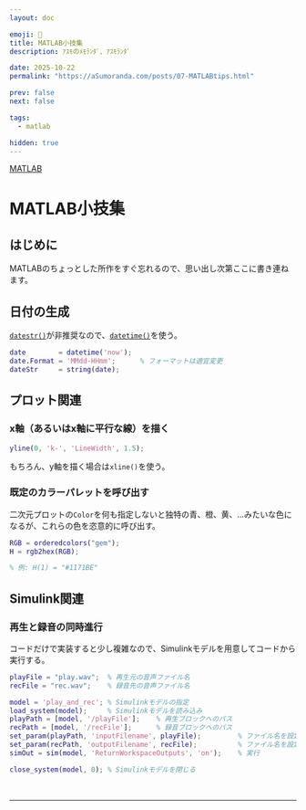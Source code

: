 ```yaml
---
layout: doc

emoji: 🧮
title: MATLAB小技集
description: ｱｽﾓのﾒﾓﾗﾝﾀﾞ、ｱｽﾓﾗﾝﾀﾞ

date: 2025-10-22
permalink: "https://aSumoranda.com/posts/07-MATLABtips.html"

prev: false
next: false

tags:
  - matlab

hidden: true
---
```


[MATLAB](../tags/matlab)

# MATLAB小技集

## はじめに

MATLABのちょっとした所作をすぐ忘れるので、思い出し次第ここに書き連ねます。

## 日付の生成

[`datestr()`](https://jp.mathworks.com/help/matlab/ref/datetime.datestr.html)が非推奨なので、[`datetime()`](https://jp.mathworks.com/help/matlab/ref/datetime.html)を使う。

```matlab
date        = datetime('now');
date.Format = 'MMdd-HHmm';      % フォーマットは適宜変更
dateStr     = string(date);
```

## プロット関連

### x軸（あるいはx軸に平行な線）を描く

```matlab
yline(0, 'k-', 'LineWidth', 1.5);
```

もちろん、y軸を描く場合は`xline()`を使う。

### 既定のカラーパレットを呼び出す

二次元プロットの`Color`を何も指定しないと独特の青、橙、黄、…みたいな色になるが、これらの色を恣意的に呼び出す。

```matlab
RGB = orderedcolors("gem");
H = rgb2hex(RGB);

% 例: H(1) = "#1171BE"
```

## Simulink関連

### 再生と録音の同時進行

コードだけで実装すると少し複雑なので、Simulinkモデルを用意してコードから実行する。

<ImageGroup
  :sources="[
    '/images/2025/07-01.webp',
  ]"
  type="big"
  caption="録音先の音声ファイル名はコード側から上書きされるので、モデル側では適当で良い。"
/>

```matlab
playFile = "play.wav";  % 再生元の音声ファイル名
recFile = "rec.wav";    % 録音先の音声ファイル名

model = 'play_and_rec'; % Simulinkモデルの指定
load_system(model);     % Simulinkモデルを読み込み
playPath = [model, '/playFile'];    % 再生ブロックへのパス
recPath = [model, '/recFile'];      % 録音ブロックへのパス
set_param(playPath, 'inputFilename', playFile);         % ファイル名を設定
set_param(recPath, 'outputFilename', recFile);          % ファイル名を設定
simOut = sim(model, 'ReturnWorkspaceOutputs', 'on');    % 実行

close_system(model, 0); % Simulinkモデルを閉じる
```

<br/>

---
